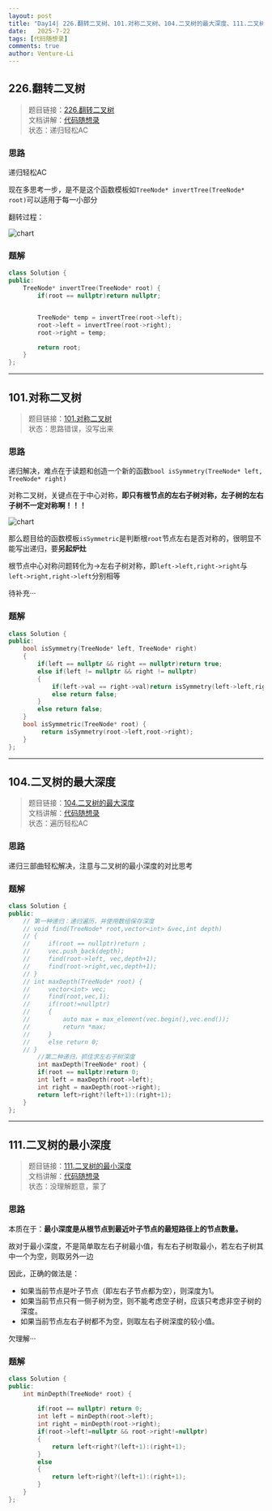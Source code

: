 ```yaml
---
layout: post
title: "Day14| 226.翻转二叉树、101.对称二叉树、104.二叉树的最大深度、111.二叉树的最小深度"
date:   2025-7-22
tags: [代码随想录]
comments: true
author: Venture-Li
---
```


## 226.翻转二叉树

> 题目链接：[226.翻转二叉树](https://leetcode.cn/problems/invert-binary-tree/description/)  
> 文档讲解：[代码随想录](https://www.programmercarl.com/)  
> 状态：递归轻松AC

### 思路

递归轻松AC

现在多思考一步，是不是这个函数模板如`TreeNode* invertTree(TreeNode* root)`可以适用于每一小部分

翻转过程：

![chart](https://venture-li.github.io/images/202507230056862.gif)

### 题解

```c++
class Solution {
public:
    TreeNode* invertTree(TreeNode* root) {
        if(root == nullptr)return nullptr;


        TreeNode* temp = invertTree(root->left);
        root->left = invertTree(root->right);
        root->right = temp;

        return root;
    }
};
```

---

## 101.对称二叉树

> 题目链接：[101.对称二叉树](https://leetcode.cn/problems/symmetric-tree/description/)  
> 状态：思路错误，没写出来

### 思路

递归解决，难点在于读题和创造一个新的函数`bool isSymmetry(TreeNode* left, TreeNode* right)`

对称二叉树，关键点在于中心对称，**即只有根节点的左右子树对称，左子树的左右子树不一定对称啊！！！**

![chart](https://venture-li.github.io/images/202507230055509.png)


那么题目给的函数模板`isSymmetric`是判断根`root`节点左右是否对称的，很明显不能写出递归，要**另起炉灶**

根节点中心对称问题转化为->左右子树对称，即`left->left,right->right`与`left->right,right->left`分别相等

待补充···

### 题解

```c++
class Solution {
public:
    bool isSymmetry(TreeNode* left, TreeNode* right)
    {
        if(left == nullptr && right == nullptr)return true;
        else if(left != nullptr && right != nullptr)
        {
            if(left->val == right->val)return isSymmetry(left->left,right->right)&&isSymmetry(left->right,right->left);
            else return false;     
        }
        else return false;
    }
    bool isSymmetric(TreeNode* root) {
         return isSymmetry(root->left,root->right); 
    }
};
```

---

## 104.二叉树的最大深度

> 题目链接：[104.二叉树的最大深度](https://leetcode.cn/problems/maximum-depth-of-binary-tree/description/)  
> 文档讲解：[代码随想录](https://www.programmercarl.com/)  
> 状态：遍历轻松AC

### 思路

递归三部曲轻松解决，注意与二叉树的最小深度的对比思考

### 题解

```c++
class Solution {
public:
    // 第一种递归：递归遍历，并使用数组保存深度
    // void find(TreeNode* root,vector<int> &vec,int depth)
    // {
    //     if(root == nullptr)return ;
    //     vec.push_back(depth);
    //     find(root->left, vec,depth+1);
    //     find(root->right,vec,depth+1);
    // }
    // int maxDepth(TreeNode* root) {
    //     vector<int> vec;
    //     find(root,vec,1);
    //     if(root!=nullptr)
    //     {
    //         auto max = max_element(vec.begin(),vec.end());
    //         return *max;
    //     }
    //     else return 0;      
    // }
        //第二种递归，抓住求左右子树深度
        int maxDepth(TreeNode* root) {
        if(root == nullptr)return 0;
        int left = maxDepth(root->left);
        int right = maxDepth(root->right);
        return left>right?(left+1):(right+1);   
    } 
};
```

---

## 111.二叉树的最小深度

> 题目链接：[111.二叉树的最小深度](https://leetcode.cn/problems/minimum-depth-of-binary-tree/description/)  
> 文档讲解：[代码随想录](https://www.programmercarl.com/)  
> 状态：没理解题意，蒙了

### 思路

本质在于：**最小深度是从根节点到最近叶子节点的最短路径上的节点数量。**

故对于最小深度，不是简单取左右子树最小值，有左右子树取最小，若左右子树其中一个为空，则取另外一边

因此，正确的做法是：

- 如果当前节点是叶子节点（即左右子节点都为空），则深度为1。  
- 如果当前节点只有一侧子树为空，则不能考虑空子树，应该只考虑非空子树的深度。  
- 如果当前节点左右子树都不为空，则取左右子树深度的较小值。  

欠理解···

### 题解

```c++
class Solution {
public:
    int minDepth(TreeNode* root) {
        
        if(root == nullptr) return 0;
        int left = minDepth(root->left);
        int right = minDepth(root->right);
        if(root->left!=nullptr && root->right!=nullptr)
        {
            return left<right?(left+1):(right+1);
        }
        else
        {
            return left>right?(left+1):(right+1);
        }      
    }
};
```
